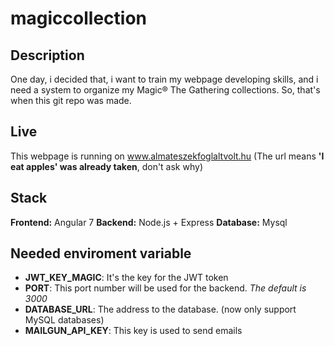 # magiccollection

## Description

One day, i decided that, i want to train my webpage developing skills, and i need a system to organize my Magic® The Gathering collections.
So, that's when this git repo was made.

## Live

This webpage is running on www.almateszekfoglaltvolt.hu (The url means **'I eat apples' was already taken**, don't ask why)

## Stack

**Frontend:** Angular 7
**Backend:** Node.js + Express
**Database:** Mysql


## Needed enviroment variable

* **JWT_KEY_MAGIC**: It's the key for the JWT token
* **PORT**: This port number will be used for the backend. *The default is 3000*
* **DATABASE_URL**: The address to the database. (now only support MySQL databases)
* **MAILGUN_API_KEY**: This key is used to send emails

